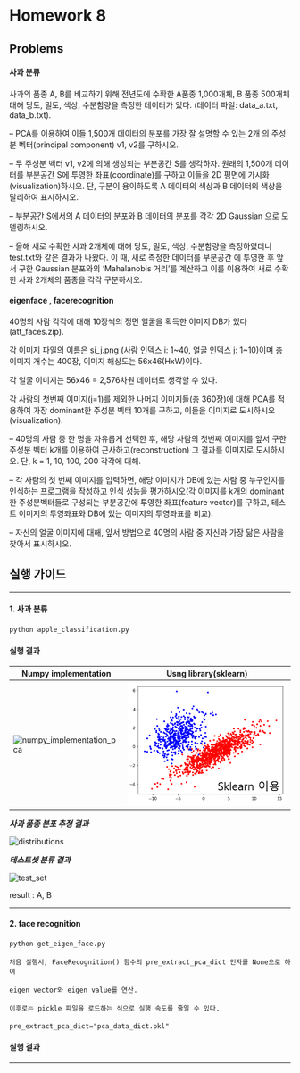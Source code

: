 # Homework 8 

## Problems 

#### 사과 분류 

사과의 품종 A, B를 비교하기 위해 전년도에 수확한 A품종 1,000개체, B 품종 500개체 대해 당도, 밀도, 색상, 수분함량을 측정한 데이터가 있다. (데이터 파일: data_a.txt, data_b.txt).

– PCA를 이용하여 이들 1,500개 데이터의 분포를 가장 잘 설명할 수 있는 2개 의 주성분 벡터(principal component) v1, v2를 구하시오.

– 두 주성분 벡터 v1, v2에 의해 생성되는 부분공간 S를 생각하자. 원래의 1,500개 데이터를 부분공간 S에 투영한 좌표(coordinate)를 구하고 이들을 2D 평면에 가시화(visualization)하시오. 단, 구분이 용이하도록 A 데이터의 색상과 B 데이터의 색상을 달리하여 표시하시오.

– 부분공간 S에서의 A 데이터의 분포와 B 데이터의 분포를 각각 2D Gaussian 으로 모델링하시오.

– 올해 새로 수확한 사과 2개체에 대해 당도, 밀도, 색상, 수분함량을 측정하였더니 test.txt와 같은 결과가 나왔다. 이 때, 새로 측정한 데이터를 부분공간 에 투영한 후 앞서 구한 Gaussian 분포와의 ‘Mahalanobis 거리’를 계산하고 이를 이용하여 새로 수확한 사과 2개체의 품종을 각각 구분하시오.

#### eigenface , facerecognition

40명의 사람 각각에 대해 10장씩의 정면 얼굴을 획득한 이미지 DB가 있다 (att_faces.zip).

각 이미지 파일의 이름은 si_j.png (사람 인덱스 i: 1~40, 얼굴 인덱스 j: 1~10)이며 총 이미지 개수는 400장, 이미지 해상도는 56x46(HxW)이다.

각 얼굴 이미지는 56x46 = 2,576차원 데이터로 생각할 수 있다. 

각 사람의 첫번째 이미지(j=1)를 제외한 나머지 이미지들(총 360장)에 대해 PCA를 적용하여 가장 dominant한 주성분 벡터 10개를 구하고, 이들을 이미지로 도시하시오(visualization).


– 40명의 사람 중 한 명을 자유롭게 선택한 후, 해당 사람의 첫번째 이미지를 앞서 구한 주성분 벡터 k개를 이용하여 근사하고(reconstruction) 그 결과를 이미지로 도시하시오. 단, k = 1, 10, 100, 200 각각에 대해.

– 각 사람의 첫 번째 이미지를 입력하면, 해당 이미지가 DB에 있는 사람 중 누구인지를 인식하는 프로그램을 작성하고 인식 성능을 평가하시오(각 이미지를 k개의 dominant 한 주성분벡터들로 구성되는 부분공간에 투영한 좌표(feature vector)를 구하고, 테스
트 이미지의 투영좌표와 DB에 있는 이미지의 투영좌표를 비교).

– 자신의 얼굴 이미지에 대해, 앞서 방법으로 40명의 사람 중 자신과 가장 닮은 사람을 찾아서 표시하시오.


## 실행 가이드 

------------------------------

#### 1. 사과 분류 

    python apple_classification.py 

#### 실행 결과 

|Numpy implementation|Usng library(sklearn)|
|------|---|
|![numpy_implementation_pca](hw8/figs/numpy_implementation_pca.png)|![Sklearn_implementation](src/hw8/figs/sklearn_implementation_pca.png)|

***사과 품종 분포 추정 결과***

![distributions](hw8/figs/parameterized_distributions.png)


***테스트셋 분류 결과***

![test_set](hw8/figs/testset_result.png)

result : A, B

------------------------------

#### 2. face recognition

    python get_eigen_face.py 

    처음 실행시, FaceRecognition() 함수의 pre_extract_pca_dict 인자를 None으로 하여 

    eigen vector와 eigen value를 연산. 

    이후로는 pickle 파일을 로드하는 식으로 실행 속도를 줄일 수 있다. 

    pre_extract_pca_dict="pca_data_dict.pkl"


#### 실행 결과 

------------------------------
